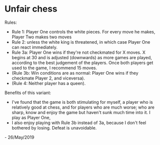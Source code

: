# Unfair chess

Rules: 
- Rule 1: Player One controls the white pieces. For every move he makes, Player Two makes two moves
- Rule 2: unless the white king is threatened, in which case Player One can react immediately.
- Rule 3a: Player One wins if they're not checkmated for X moves. X begins at 30 and is adjusted (downwards) as more games are played, according to the best judgement of the players. Once both players get used to the game, I recommend 15 moves.
- (Rule 3b: Win conditions are as normal: Player One wins if they checkmate Player 2, and viceversa).
- (Rule 4: Neither player has a queen).

Benefits of this variant:
- I've found that the game is both stimulating for myself, a player who is relatively good at chess, and for players who are much worse; who are sharp, know and enjoy the game but haven't sunk much time into it. I play as Player One, 
- I also enjoy playing with Rule 3b instead of 3a, because I don't feel bothered by losing. Defeat is unavoidable.

\- 26/May/2019
